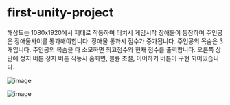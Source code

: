 # first-unity-project

해상도는 1080x1920에서 제대로 작동하며
터치시 게임시작
장애물이 등장하며 주인공은 장애물사이를 통과해야합니다.
장애물 통과시 점수가 증가됩니다.
주인공의 목숨은 3개입니다.
주인공의 목숨을 다 소모하면 최고점수와 현재 점수를 출력합니다.
오른쪽 상단에 정지 버튼
정지 버튼 작동시 홈화면, 볼륨 조절, 이어하기 버튼이 구현 되어있습니다.


![image](https://user-images.githubusercontent.com/62591497/119225764-d4f41880-bb40-11eb-932f-2de3eaa800bf.png)

![image](https://user-images.githubusercontent.com/62591497/119225741-aa09c480-bb40-11eb-9c27-073c6da7dafa.png)

